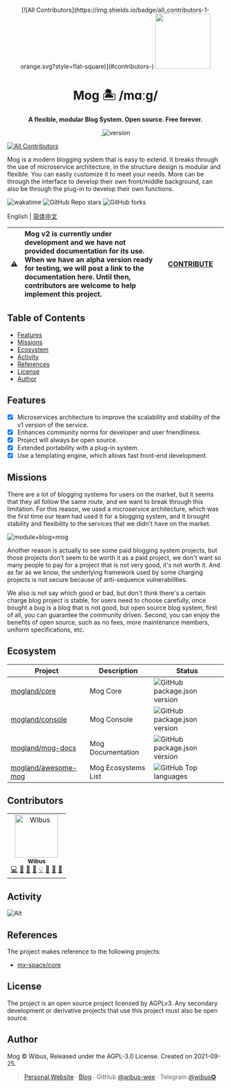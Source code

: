 <p align="center">
<!-- ALL-CONTRIBUTORS-BADGE:START - Do not remove or modify this section -->
[![All Contributors](https://img.shields.io/badge/all_contributors-1-orange.svg?style=flat-square)](#contributors-)
<!-- ALL-CONTRIBUTORS-BADGE:END -->
  <img src="https://avatars.githubusercontent.com/u/106414194?s=200&v=4" height="128">
  <h1 align="center">Mog 🏝 /mɑːɡ/ </h1>
  <p align="center"><b align="center">A flexible, modular Blog System. Open source. Free forever.</b></p>
</p>

<p align="center">
  <a href="https://mog.js.org/about/roadmap.html">
    <img alt="" src="https://img.shields.io/github/issues/mogland/core/need-discuss?color=%237c7fff&style=for-the-badge">
  </a>
  <img src="https://img.shields.io/github/package-json/v/mogland/core?style=for-the-badge" referrerpolicy="no-referrer" alt="version">

  <!-- ALL-CONTRIBUTORS-BADGE:START - Do not remove or modify this section -->
  [![All Contributors](https://img.shields.io/badge/all_contributors-13-orange.svg?style=flat-square)](#contributors)
  <!-- ALL-CONTRIBUTORS-BADGE:END -->

 </p>


Mog is a modern blogging system that is easy to extend. It breaks through the use of microservice architecture, in the structure design is modular and flexible. You can easily customize it to meet your needs. More can be through the interface to develop their own front/middle background, can also be through the plug-in to develop their own functions.

<!-- <a href="https://wakatime.com/badge/user/5c293fcd-9bec-4609-946b-c06b5fbf192c/project/a948796d-4bc0-4fd1-8f47-03f1dc168c95">
    <img src="https://wakatime.com/badge/user/5c293fcd-9bec-4609-946b-c06b5fbf192c/project/a948796d-4bc0-4fd1-8f47-03f1dc168c95.svg?style=for-the-badge" alt="wakatime">
</a>  -->
![wakatime](https://wakatime.com/badge/user/5c293fcd-9bec-4609-946b-c06b5fbf192c/project/a948796d-4bc0-4fd1-8f47-03f1dc168c95.svg?style=for-the-badge)
![GitHub Repo stars](https://img.shields.io/github/stars/mogland/core?style=flat-square)
![GitHub forks](https://img.shields.io/github/forks/mogland/core?style=flat-square)

English | [简体中文](https://github.com/mogland/core/blob/main/readme.zh.md)

| :warning: | Mog v2 is currently under development and we have not provided documentation for its use. When we have an alpha version ready for testing, we will post a link to the documentation here. Until then, contributors are welcome to help implement this project. | &nbsp;&nbsp;&nbsp;&nbsp;[CONTRIBUTE](https://github.com/mogland/core/blob/main/CONTRIBUTING.md)&nbsp;&nbsp;&nbsp;&nbsp; |
| - |:-| - |

## Table of Contents

- [Features](#features)
- [Missions](#missions)
- [Ecosystem](#ecosystem)
- [Activity](#activity)
- [References](#references)
- [License](#license)
- [Author](#author)

## Features

- [X] Microservices architecture to improve the scalability and stability of the v1 version of the service.
- [X] Enhances community norms for developer and user friendliness.
- [X] Project will always be open source.
- [X] Extended portability with a plug-in system.
- [X] Use a templating engine, which allows fast front-end development.

## Missions

There are a lot of blogging systems for users on the market, but it seems that they all follow the same route, and we want to break through this limitation. For this reason, we used a microservice architecture, which was the first time our team had used it for a blogging system, and it brought stability and flexibility to the services that we didn't have on the market.

![module+blog=mog](https://user-images.githubusercontent.com/62133302/197695513-f00fc858-be06-4fce-8a28-c22838a76a2b.png)

Another reason is actually to see some paid blogging system projects, but those projects don't seem to be worth it as a paid project, we don't want so many people to pay for a project that is not very good, it's not worth it. And as far as we know, the underlying framework used by some charging projects is not secure because of anti-sequence vulnerabilities.

We also is not say which good or bad, but don't think there's a certain charge blog project is stable, for users need to choose carefully, once bought a bug is a blog that is not good, but open source blog system, first of all, you can guarantee the community driven. Second, you can enjoy the benefits of open source, such as no fees, more maintenance members, uniform specifications, etc.

## Ecosystem

| Project                                                          | Description             | Status                                                                                                            |
| ------------------------------------------------------------- | ---------------- | --------------------------------------------------------------------------------------------------------------- |
| [mogland/core](https://github.com/mogland/core)               | Mog Core | ![GitHub package.json version](https://img.shields.io/github/package-json/v/mogland/core?style=flat-square)     |
| [mogland/console](https://github.com/mogland/console)         | Mog Console     | ![GitHub package.json version](https://img.shields.io/github/package-json/v/mogland/console?style=flat-square)  |
| [mogland/mog-docs](https://github.com/mogland/mog-docs)       | Mog Documentation         | ![GitHub package.json version](https://img.shields.io/github/package-json/v/mogland/mog-docs?style=flat-square) |
| [mogland/awesome-mog](https://github.com/mogland/awesome-mog) | Mog Ecosystems List     | ![GitHub Top languages](https://img.shields.io/github/languages/top/mogland/awesome-mog?style=flat-square)      |

## Contributors

<!-- ALL-CONTRIBUTORS-LIST:START - Do not remove or modify this section -->
<!-- prettier-ignore-start -->
<!-- markdownlint-disable -->
<table>
  <tbody>
    <tr>
      <td align="center"><a href="https://iucky.cn"><img src="https://avatars.githubusercontent.com/u/62133302?v=4?s=100" width="100px;" alt="Wibus"/><br /><sub><b>Wibus</b></sub></a><br /><a href="https://github.com/mogland/core/commits?author=wibus-wee" title="Code">💻</a> <a href="https://github.com/mogland/core/issues?q=author%3Awibus-wee" title="Bug reports">🐛</a> <a href="#blog-wibus-wee" title="Blogposts">📝</a> <a href="https://github.com/mogland/core/commits?author=wibus-wee" title="Documentation">📖</a> <a href="#example-wibus-wee" title="Examples">💡</a> <a href="#ideas-wibus-wee" title="Ideas, Planning, & Feedback">🤔</a> <a href="#maintenance-wibus-wee" title="Maintenance">🚧</a> <a href="https://github.com/mogland/core/pulls?q=is%3Apr+reviewed-by%3Awibus-wee" title="Reviewed Pull Requests">👀</a></td>
    </tr>
  </tbody>
</table>

<!-- markdownlint-restore -->
<!-- prettier-ignore-end -->

<!-- ALL-CONTRIBUTORS-LIST:END -->
<!-- prettier-ignore-start -->
<!-- markdownlint-disable -->

<!-- markdownlint-restore -->
<!-- prettier-ignore-end -->

<!-- ALL-CONTRIBUTORS-LIST:END -->

## Activity

![Alt](https://repobeats.axiom.co/api/embed/78247003f5d123971c1f1830175bec934e80a48c.svg 'Repobeats analytics image')

## References

The project makes reference to the following projects:

- [mx-space/core](https://github.com/mx-space/core)

## License

The project is an open source project licensed by AGPLv3. Any secondary development or derivative projects that use this project must also be open source.

## Author

Mog © Wibus, Released under the AGPL-3.0 License. Created on 2021-09-25.

> [Personal Website](http://iucky.cn/) · [Blog](https://blog.iucky.cn/) · GitHub [@wibus-wee](https://github.com/wibus-wee/) · Telegram [@wibus✪](https://t.me/wibus_wee)
